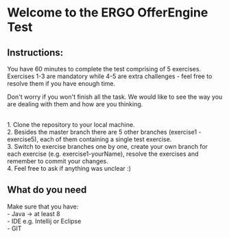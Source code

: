 # Welcome to the ERGO OfferEngine Test

## Instructions:

You have 60 minutes to complete the test comprising of 5 exercises. Exercises 1-3 are mandatory while 4-5 are extra challenges - feel free to resolve them if you have enough time.

Don't worry if you won't finish all the task. We would like to see the way you are dealing with them and how are you thinking.

<br>
1. Clone the repository to your local machine.<br>
2. Besides the master branch there are 5 other branches (exercise1 - exercise5), each of them containing a single test exercise.<br>
3. Switch to exercise branches one by one, create your own branch for each exercise (e.g. exercise1-yourName), resolve the exercises and remember to commit your changes.<br>
4. Feel free to ask if anything was unclear :)

## What do you need

Make sure that you have:
<br>	- Java -> at least 8
<br>	- IDE e.g. Intellij or Eclipse
<br>	- GIT
